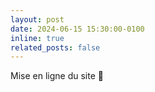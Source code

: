 ```yaml
---
layout: post
date: 2024-06-15 15:30:00-0100
inline: true
related_posts: false
---
```


Mise en ligne du site :rocket:

